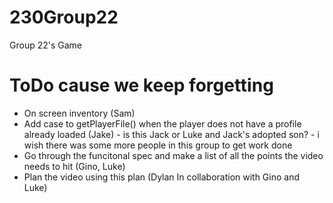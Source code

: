 # 230Group22
Group 22's Game

# ToDo cause we keep forgetting
- On screen inventory (Sam)
- Add case to getPlayerFile() when the player does not have a profile already loaded (Jake) - is this Jack or Luke and Jack's adopted son? - i wish there was some more people in this group to get work done
- Go through the funcitonal spec and make a list of all the points the video needs to hit (Gino, Luke)
- Plan the video using this plan (Dylan In collaboration with Gino and Luke)
